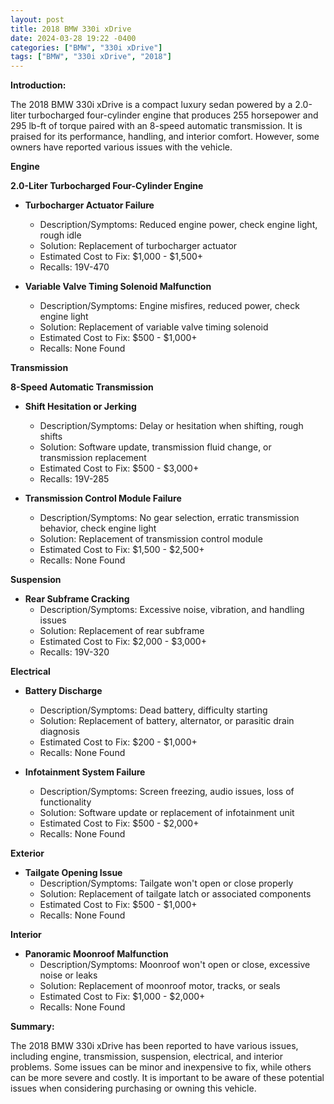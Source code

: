 ```yaml
---
layout: post
title: 2018 BMW 330i xDrive
date: 2024-03-28 19:22 -0400
categories: ["BMW", "330i xDrive"]
tags: ["BMW", "330i xDrive", "2018"]
---
```

**Introduction:**

The 2018 BMW 330i xDrive is a compact luxury sedan powered by a 2.0-liter turbocharged four-cylinder engine that produces 255 horsepower and 295 lb-ft of torque paired with an 8-speed automatic transmission. It is praised for its performance, handling, and interior comfort. However, some owners have reported various issues with the vehicle.

**Engine**

**2.0-Liter Turbocharged Four-Cylinder Engine**

* **Turbocharger Actuator Failure**
    * Description/Symptoms: Reduced engine power, check engine light, rough idle
    * Solution: Replacement of turbocharger actuator
    * Estimated Cost to Fix: $1,000 - $1,500+
    * Recalls: 19V-470

* **Variable Valve Timing Solenoid Malfunction**
    * Description/Symptoms: Engine misfires, reduced power, check engine light
    * Solution: Replacement of variable valve timing solenoid
    * Estimated Cost to Fix: $500 - $1,000+
    * Recalls: None Found

**Transmission**

**8-Speed Automatic Transmission**

* **Shift Hesitation or Jerking**
    * Description/Symptoms: Delay or hesitation when shifting, rough shifts
    * Solution: Software update, transmission fluid change, or transmission replacement
    * Estimated Cost to Fix: $500 - $3,000+
    * Recalls: 19V-285

* **Transmission Control Module Failure**
    * Description/Symptoms: No gear selection, erratic transmission behavior, check engine light
    * Solution: Replacement of transmission control module
    * Estimated Cost to Fix: $1,500 - $2,500+
    * Recalls: None Found

**Suspension**

* **Rear Subframe Cracking**
    * Description/Symptoms: Excessive noise, vibration, and handling issues
    * Solution: Replacement of rear subframe
    * Estimated Cost to Fix: $2,000 - $3,000+
    * Recalls: 19V-320

**Electrical**

* **Battery Discharge**
    * Description/Symptoms: Dead battery, difficulty starting
    * Solution: Replacement of battery, alternator, or parasitic drain diagnosis
    * Estimated Cost to Fix: $200 - $1,000+
    * Recalls: None Found

* **Infotainment System Failure**
    * Description/Symptoms: Screen freezing, audio issues, loss of functionality
    * Solution: Software update or replacement of infotainment unit
    * Estimated Cost to Fix: $500 - $2,000+
    * Recalls: None Found

**Exterior**

* **Tailgate Opening Issue**
    * Description/Symptoms: Tailgate won't open or close properly
    * Solution: Replacement of tailgate latch or associated components
    * Estimated Cost to Fix: $500 - $1,000+
    * Recalls: None Found

**Interior**

* **Panoramic Moonroof Malfunction**
    * Description/Symptoms: Moonroof won't open or close, excessive noise or leaks
    * Solution: Replacement of moonroof motor, tracks, or seals
    * Estimated Cost to Fix: $1,000 - $2,000+
    * Recalls: None Found

**Summary:**

The 2018 BMW 330i xDrive has been reported to have various issues, including engine, transmission, suspension, electrical, and interior problems. Some issues can be minor and inexpensive to fix, while others can be more severe and costly. It is important to be aware of these potential issues when considering purchasing or owning this vehicle.
